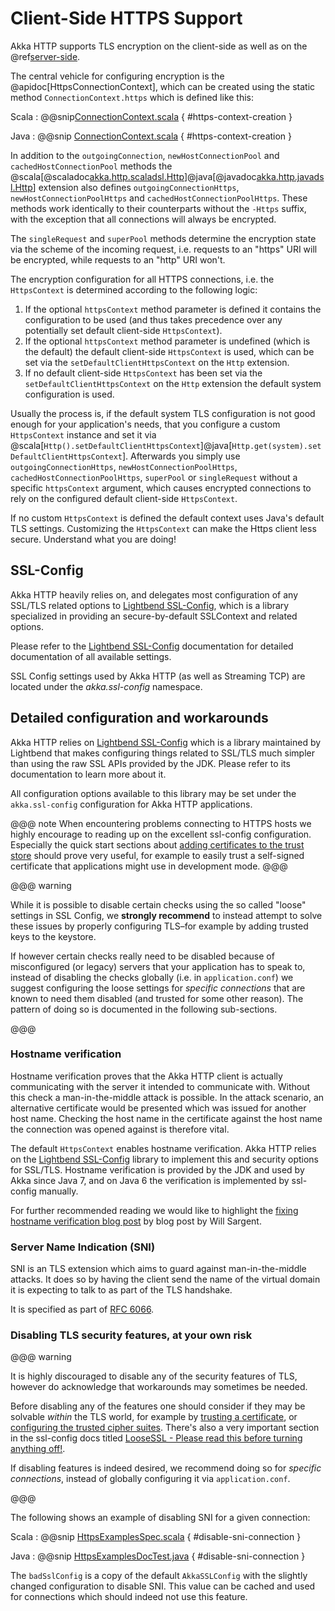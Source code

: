 # Client-Side HTTPS Support

Akka HTTP supports TLS encryption on the client-side as well as on the @ref[server-side](../server-side/server-https-support.md).

The central vehicle for configuring encryption is the @apidoc[HttpsConnectionContext], which can be created using
the static method `ConnectionContext.https` which is defined like this:

Scala
:  @@snip[ConnectionContext.scala]($akka-http$/akka-http-core/src/main/scala/akka/http/scaladsl/ConnectionContext.scala) { #https-context-creation }

Java
:  @@snip [ConnectionContext.scala]($akka-http$/akka-http-core/src/main/scala/akka/http/javadsl/ConnectionContext.scala) { #https-context-creation }

In addition to the `outgoingConnection`, `newHostConnectionPool` and `cachedHostConnectionPool` methods the
@scala[@scaladoc[akka.http.scaladsl.Http](akka.http.scaladsl.Http$)]@java[@javadoc[akka.http.javadsl.Http](akka.http.javadsl.Http)]
extension also defines `outgoingConnectionHttps`, `newHostConnectionPoolHttps` and
`cachedHostConnectionPoolHttps`. These methods work identically to their counterparts without the `-Https` suffix,
with the exception that all connections will always be encrypted.

The `singleRequest` and `superPool` methods determine the encryption state via the scheme of the incoming request,
i.e. requests to an "https" URI will be encrypted, while requests to an "http" URI won't.

The encryption configuration for all HTTPS connections, i.e. the `HttpsContext` is determined according to the
following logic:

 1. If the optional `httpsContext` method parameter is defined it contains the configuration to be used (and thus
takes precedence over any potentially set default client-side `HttpsContext`).
 2. If the optional `httpsContext` method parameter is undefined (which is the default) the default client-side
`HttpsContext` is used, which can be set via the `setDefaultClientHttpsContext` on the `Http` extension.
 3. If no default client-side `HttpsContext` has been set via the `setDefaultClientHttpsContext` on the `Http`
extension the default system configuration is used.

Usually the process is, if the default system TLS configuration is not good enough for your application's needs,
that you configure a custom `HttpsContext` instance and set it via
@scala[`Http().setDefaultClientHttpsContext`]@java[`Http.get(system).setDefaultClientHttpsContext`].
Afterwards you simply use `outgoingConnectionHttps`, `newHostConnectionPoolHttps`, `cachedHostConnectionPoolHttps`,
`superPool` or `singleRequest` without a specific `httpsContext` argument, which causes encrypted connections
to rely on the configured default client-side `HttpsContext`.

If no custom `HttpsContext` is defined the default context uses Java's default TLS settings. Customizing the
`HttpsContext` can make the Https client less secure. Understand what you are doing!

## SSL-Config

Akka HTTP heavily relies on, and delegates most configuration of any SSL/TLS related options to
[Lightbend SSL-Config](https://lightbend.github.io/ssl-config/), which is a library specialized in providing an secure-by-default SSLContext
and related options.

Please refer to the [Lightbend SSL-Config](https://lightbend.github.io/ssl-config/) documentation for detailed documentation of all available settings.

SSL Config settings used by Akka HTTP (as well as Streaming TCP) are located under the *akka.ssl-config* namespace.

## Detailed configuration and workarounds

Akka HTTP relies on [Lightbend SSL-Config](https://lightbend.github.io/ssl-config) which is a library maintained by Lightbend that makes configuring
things related to SSL/TLS much simpler than using the raw SSL APIs provided by the JDK. Please refer to its
documentation to learn more about it.

All configuration options available to this library may be set under the `akka.ssl-config` configuration for Akka HTTP applications.

@@@ note
When encountering problems connecting to HTTPS hosts we highly encourage to reading up on the excellent ssl-config
configuration. Especially the quick start sections about [adding certificates to the trust store](https://lightbend.github.io/ssl-config/WSQuickStart.html#connecting-to-a-remote-server-over-https) should prove
very useful, for example to easily trust a self-signed certificate that applications might use in development mode.
@@@

@@@ warning

While it is possible to disable certain checks using the so called "loose" settings in SSL Config, we **strongly recommend**
to instead attempt to solve these issues by properly configuring TLS–for example by adding trusted keys to the keystore.

If however certain checks really need to be disabled because of misconfigured (or legacy) servers that your
application has to speak to, instead of disabling the checks globally (i.e. in `application.conf`) we suggest
configuring the loose settings for *specific connections* that are known to need them disabled (and trusted for some other reason).
The pattern of doing so is documented in the following sub-sections.

@@@

### Hostname verification

Hostname verification proves that the Akka HTTP client is actually communicating with the server it intended to
communicate with. Without this check a man-in-the-middle attack is possible. In the attack scenario, an alternative
certificate would be presented which was issued for another host name. Checking the host name in the certificate
against the host name the connection was opened against is therefore vital.

The default `HttpsContext` enables hostname verification. Akka HTTP relies on the [Lightbend SSL-Config](https://lightbend.github.io/ssl-config) library
to implement this and security options for SSL/TLS. Hostname verification is provided by the JDK
and used by Akka since Java 7, and on Java 6 the verification is implemented by ssl-config manually.

For further recommended reading we would like to highlight the [fixing hostname verification blog post](https://tersesystems.com/2014/03/23/fixing-hostname-verification/) by blog post by Will Sargent.

### Server Name Indication (SNI)

SNI is an TLS extension which aims to guard against man-in-the-middle attacks. It does so by having the client send the
name of the virtual domain it is expecting to talk to as part of the TLS handshake.

It is specified as part of [RFC 6066](https://tools.ietf.org/html/rfc6066#page-6).

### Disabling TLS security features, at your own risk

@@@ warning

It is highly discouraged to disable any of the security features of TLS, however do acknowledge that workarounds may sometimes be needed.

Before disabling any of the features one should consider if they may be solvable *within* the TLS world,
for example by [trusting a certificate](https://lightbend.github.io/ssl-config/WSQuickStart.html), or [configuring the trusted cipher suites](https://lightbend.github.io/ssl-config/CipherSuites.html).
There's also a very important section in the ssl-config docs titled [LooseSSL - Please read this before turning anything off!](https://lightbend.github.io/ssl-config/LooseSSL.html#please-read-this-before-turning-anything-off).

If disabling features is indeed desired, we recommend doing so for *specific connections*,
instead of globally configuring it via `application.conf`.

@@@

The following shows an example of disabling SNI for a given connection:

Scala
:  @@snip [HttpsExamplesSpec.scala]($test$/scala/docs/http/scaladsl/HttpsExamplesSpec.scala) { #disable-sni-connection }

Java
:  @@snip [HttpsExamplesDocTest.java]($test$/java/docs/http/javadsl/HttpsExamplesDocTest.java) { #disable-sni-connection }

The `badSslConfig` is a copy of the default `AkkaSSLConfig` with the slightly changed configuration to disable SNI.
This value can be cached and used for connections which should indeed not use this feature.
